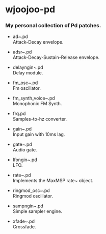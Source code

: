 # wjoojoo-pd  

### My personal collection of Pd patches.

- ad~.pd  
    Attack-Decay envelope.

- adsr~.pd  
    Attack-Decay-Sustain-Release envelope.

- delayngin~.pd  
    Delay module.

- fm_osc~.pd  
    Fm oscillator.

- fm_synth_voice~.pd  
    Monophonic FM Synth.

- frq.pd  
    Samples-to-hz converter.

- gain~.pd  
    Input gain with 10ms lag.

- gate~.pd  
    Audio gate.

- lfongin~.pd  
    LFO.

- rate~.pd  
    Implements the MaxMSP rate~ object.

- ringmod_osc~.pd  
    Ringmod oscillator.

- sampngin~.pd  
    Simple sampler engine.

- xfade~.pd  
    Crossfade.
